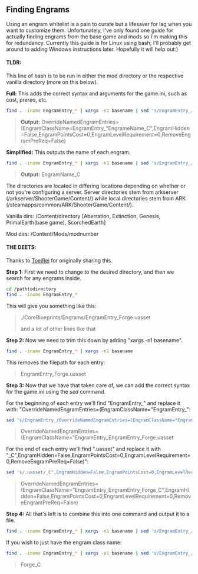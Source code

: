 ## Finding Engrams
Using an engram whitelist is a pain to curate but a lifesaver for lag when you want to customize them. Unfortunately, I've only found one guide for actually finding engrams from the base game and mods so I'm making this for redundancy. Currently this guide is for Linux using bash; I'll probably get around to adding Windows instructions later. Hopefully it will help out:)

#### TLDR:

This line of bash is to be run in either the mod directory or the respective vanilla directory (more on this below).

__Full:__ This adds the correct syntax and arguments for the game.ini, such as cost, prereq, etc.
```bash
find . -iname EngramEntry_* | xargs -n1 basename | sed 's/EngramEntry_/OverrideNamedEngramEntries=(EngramClassName=EngramEntry_"/' | sed 's/.uasset/_C",EngramHidden=False,EngramPointsCost=0,EngramLevelRequirement=0,RemoveEngramPreReq=False)/' > outputfile
```
> __Output:__ OverrideNamedEngramEntries=(EngramClassName=EngramEntry_"EngrameName_C",EngramHidden=False,EngramPointsCost=0,EngramLevelRequirement=0,RemoveEngramPreReq=False)

__Simplified:__ This outputs the name of each engram.
```bash
find . -iname EngramEntry_* | xargs -n1 basename | sed 's/EngramEntry_//' | sed 's/.uasset/_C/' > outputfile
```
> __Output:__ EngramName_C

The directories are located in differing locations depending on whether or not you're configuring a server. Server directories stem from arkserver (/arkserver/ShooterGame/Content/) while local directories stem from ARK (/steamapps/common/ARK/ShooterGame/Content/).

Vanilla dirs: /Content/directory [Aberration, Extinction, Genesis, PrimalEarth(base game), ScorchedEarth]

Mod dirs: /Content/Mods/modnumber

#### THE DEETS:

Thanks to [ToeiRei](https://survivetheark.com/index.php?/forums/topic/415335-engram-removalhiding-config-generation/) for originally sharing this.

__Step 1:__ First we need to change to the desired directory, and then we search for any engrams inside.
```bash
cd /pathtodirectory
find . -iname EngramEntry_*
```
This will give you something like this:
> ./CoreBlueprints/Engrams/EngramEntry_Forge.uasset
>
> and a lot of other lines like that

__Step 2:__ Now we need to trim this down by adding "xargs -n1 basename".
```bash
find . -iname EngramEntry_* | xargs -n1 basename
```
This removes the filepath for each entry:
> EngramEntry_Forge.uasset

__Step 3:__ Now that we have that taken care of, we can add the correct syntax for the game.ini using the _sed_ command.

For the beginning of each entry we'll find "EngramEntry_" and replace it with: "OverrideNamedEngramEntries=(EngramClassName="EngramEntry_":
```bash
sed 's/EngramEntry_/OverrideNamedEngramEntries=(EngramClassName="EngramEntry_/'
```
> OverrideNamedEngramEntries=(EngramClassName="EngramEntry_EngramEntry_Forge.uasset

For the end of each entry we'll find ".uasset" and replace it with "_C",EngramHidden=False,EngramPointsCost=0,EngramLevelRequirement=0,RemoveEngramPreReq=False)":
```bash
sed 's/.uasset/_C",EngramHidden=False,EngramPointsCost=0,EngramLevelRequirement=0,RemoveEngramPreReq=False)/'
```
> OverrideNamedEngramEntries=(EngramClassName="EngramEntry_EngramEntry_Forge_C",EngramHidden=False,EngramPointsCost=0,EngramLevelRequirement=0,RemoveEngramPreReq=False)

__Step 4:__ All that's left is to combine this into one command and output it to a file.
```bash
find . -iname EngramEntry_* | xargs -n1 basename | sed 's/EngramEntry_/OverrideNamedEngramEntries=(EngramClassName=EngramEntry_"/' | sed 's/.uasset/_C",EngramHidden=False,EngramPointsCost=0,EngramLevelRequirement=0,RemoveEngramPreReq=False)/' > outputfile
```
If you wish to just have the engram class name:
```bash
find . -iname EngramEntry_* | xargs -n1 basename | sed 's/EngramEntry_//' | sed 's/.uasset/_C/' > outputfile
```
> Forge_C
